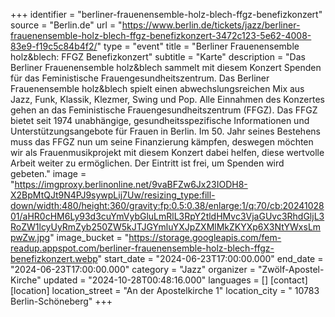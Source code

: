 +++
identifier = "berliner-frauenensemble-holz-blech-ffgz-benefizkonzert"
source = "Berlin.de"
url = "https://www.berlin.de/tickets/jazz/berliner-frauenensemble-holz-blech-ffgz-benefizkonzert-3472c123-5e62-4008-83e9-f19c5c84b4f2/"
type = "event"
title = "Berliner Frauenensemble holz&blech: FFGZ Benefizkonzert"
subtitle = "Karte"
description = "Das Berliner Frauenensemble holz&blech sammelt mit diesem Konzert Spenden für das Feministische Frauengesundheitszentrum.
Das Berliner Frauenensemble holz&blech spielt einen abwechslungsreichen Mix aus Jazz, Funk, Klassik, Klezmer, Swing und Pop.
Alle Einnahmen des Konzertes gehen an das Feministische Frauengesundheitszentrum (FFGZ). Das FFGZ bietet seit 1974 unabhängige, gesundheitsspezifische Informationen und Unterstützungsangebote für Frauen in Berlin. Im 50. Jahr seines Bestehens muss das FFGZ nun um seine Finanzierung kämpfen, deswegen möchten wir als Frauenmusikprojekt mit diesem Konzert dabei helfen, diese wertvolle Arbeit weiter zu ermöglichen.
Der Eintritt ist frei, um Spenden wird gebeten."
image = "https://imgproxy.berlinonline.net/9vaBFZw6Jx23IODH8-X2BpMtQJt9N4PJ9sywpLij7Uw/resizing_type:fill-down/width:480/height:360/gravity:fp:0.5:0.38/enlarge:1/q:70/cb:2024102801/aHR0cHM6Ly93d3cuYmVybGluLmRlL3RpY2tldHMvc3VjaGUvc3RhdGljL3RoZW1lcyUyRmZyb250ZW5kJTJGYmluYXJpZXMlMkZKYXp6X3NtYWxsLmpwZw.jpg"
image_bucket = "https://storage.googleapis.com/fem-readup.appspot.com/berliner-frauenensemble-holz-blech-ffgz-benefizkonzert.webp"
start_date = "2024-06-23T17:00:00.000"
end_date = "2024-06-23T17:00:00.000"
category = "Jazz"
organizer = "Zwölf-Apostel-Kirche"
updated = "2024-10-28T00:48:16.000"
languages = []
[contact]
[location]
location_street = "An der Apostelkirche 1"
location_city = " 10783 Berlin-Schöneberg"
+++